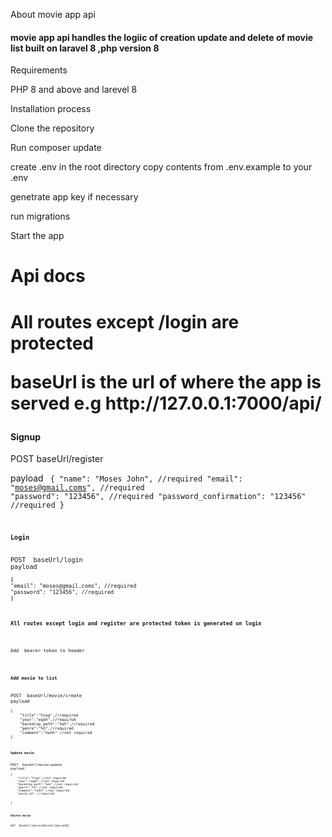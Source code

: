About movie app api

<h4>movie app api handles the logiic of creation  update and delete of movie list built on laravel 8 ,php version 8</h4>

<p>Requirements</p>
<p>PHP 8 and above and larevel 8</p>

<p>Installation process</p>

<p>Clone the repository</p>
<p>Run composer update</p>
<p>create .env in the root directory  copy contents from .env.example to your .env</p>
<p>genetrate app key if necessary</p>
<p>run migrations</p>
<p>Start the app</p>

<h1>Api docs<h1>

All routes except /login are protected 

<p>baseUrl is the url of where the app is served
e.g http://127.0.0.1:7000/api/</p>

<h4>Signup</h4>
POST  baseUrl/register

payload
<code>
{
"name": "Moses John", //required
"email": "moses@gmail.coms", //required
"password": "123456", //required
"password_confirmation": "123456" //required
}
<code>

<h4>Login</h4>
POST  baseUrl/login
payload
<code>
{
"email": "moses@gmail.coms", //required
"password": "123456", //required
}
<code>

<h3>All routes except login and register are protected token is generated on login</h3>
<p>
Add  bearer token to header
</p>

<h4>Add movie to list</h4>
POST  baseUrl/movie/create
payload
<code>
{
    "title":"hieg",//required
    "year":"egeh",//required
    "backdrop_path":"heh",//required
    "genre":"hh",//required
    "comment":"hehh" //not required
}
<code>

<h4>Update movie</h4>
POST  baseUrl/movie/update
payload
<code>
{
    "title":"hieg",//not required
    "year":"egeh",//not required
    "backdrop_path":"heh",//not required
    "genre":"hh",//not required
    "comment":"hehh" //not required
    "movie_id": //required

}

<h4>Delete movie</h4>
GET  baseUrl/movie/delete/{movieId}
